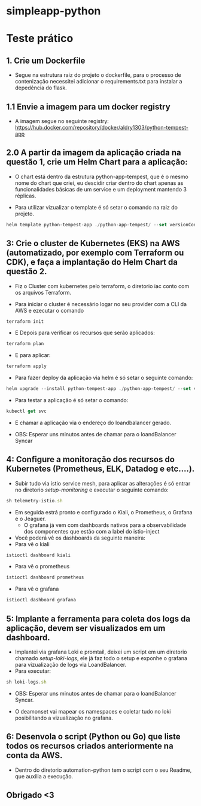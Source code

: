 # simpleapp-python

# Teste prático

## 1. Crie um Dockerfile
- Segue na estrutura raiz do projeto o dockerfile, para o processo de contenização necessitei adicionar o requirements.txt para instalar a depedência do flask.

## 1.1 Envie a imagem para um docker registry
- A imagem segue no seguinte registry: https://hub.docker.com/repository/docker/aldry1303/python-tempest-app

## 2.0 A partir da imagem da aplicação criada na questão 1, crie um Helm Chart para a aplicação:
- O chart está dentro da estrutura python-app-tempest, que é o mesmo nome do chart que criei, eu descidir criar dentro do chart apenas as funcionalidades básicas
de um service e um deployment mantendo 3 réplicas.

* Para utilizar vizualizar o template é só setar o comando na raiz do projeto.

~~~javascript
helm template python-tempest-app ./python-app-tempest/ --set versionContainer=1.0.0
~~~

## 3:  Crie o cluster de Kubernetes (EKS) na AWS (automatizado, por exemplo com Terraform ou CDK), e faça a implantação do Helm Chart da questão 2.

- Fiz o Cluster com kubernetes pelo terraform, o diretorio iac conto com os arquivos Terraform.
* Para iniciar o cluster é necessário logar no seu provider com a CLI da AWS e ezecutar o comando
~~~javascript
terraform init
~~~
* E Depois para verificar os recursos que serão aplicados:
~~~javascript
terraform plan 
~~~
* E para aplicar:
~~~javascript
terraform apply 
~~~
- Para fazer deploy da aplicação via helm é só setar o seguinte comando:
~~~javascript
helm upgrade --install python-tempest-app ./python-app-tempest/ --set versionContainer=1.0.0
~~~

- Para testar a aplicação é só setar o comando:
~~~javascript
kubectl get svc 
~~~
- E chamar a aplicação via o endereço do loandbalancer gerado.
* OBS: Esperar uns minutos antes de chamar para o loandBalancer Syncar

## 4: Configure a monitoração dos recursos do Kubernetes (Prometheus, ELK, Datadog e etc....).

- Subir tudo via istio service mesh, para aplicar as alterações é só entrar no diretorio *setup-monitoring* e executar o seguinte comando:
~~~javascript
sh telemetry-istio.sh
~~~
- Em seguida estrá pronto e configurado o Kiali, o Prometheus, o Grafana e o Jeaguer.
    - O grafana já vem com dashboards nativos para a observabilidade dos componentes que estão com a label do istio-inject
- Você poderá vê os dashboards da seguinte maneira:
- Para vê o kiali 
~~~javascript
istioctl dashboard kiali
~~~
- Para vê o prometheus 
~~~javascript
istioctl dashboard prometheus
~~~
- Para vê o grafana 
~~~javascript
istioctl dashboard grafana
~~~

## 5: Implante a ferramenta para coleta dos logs da aplicação, devem ser visualizados em um dashboard.
- Implantei via grafana Loki e promtail, deixei um script em um diretorio chamado *setup-loki-logs*, ele já faz todo
o setup e exponhe o grafana para vizualização de logs via LoandBalancer. 
- Para executar: 
~~~javascript
sh loki-logs.sh
~~~
* OBS: Esperar uns minutos antes de chamar para o loandBalancer Syncar.
- O deamonset vai mapear os namespaces e coletar tudo no loki posibilitando a vizualização no grafana.
## 6: Desenvola o script (Python ou Go) que liste todos os recursos criados anteriormente na conta da AWS.

- Dentro do diretorio automation-python tem o script com o seu Readme, que auxilia a execução.

## Obrigado <3